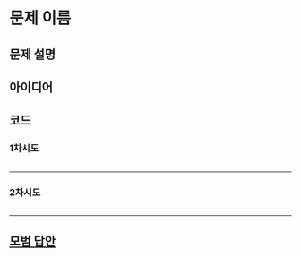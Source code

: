 # 문제 이름

## 문제 설명

## 아이디어

## 코드

### 1차시도

```python

```

---

### 2차시도

```python

```

---

## [모범 답안](https://github.com/ndb796/python-for-coding-test/blob/master/10/7.py)

```python

```